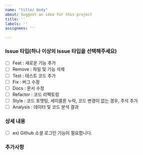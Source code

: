 ```yaml
---
name: "title/ body"
about: Suggest an idea for this project
title: ''
labels: ''
assignees: ''

---
```


### Issue 타입(하나 이상의 Issue 타입을 선택해주세요)
- [ ] Feat : 새로운 기능 추가
- [ ] Remove : 파일 및 기능 삭제
- [ ] Test : 테스트 코드 추가
- [ ] Fix : 버그 수정
- [ ] Docs : 문서 수정
- [ ] Refactor : 코드 리펙토링
- [ ] Style : 코드 포맷팅, 세미콜론 누락, 코드 변경이 없는 경우, 주석 추가
- [ ] Analysis : 데이터 및 코드 분석 결과

### 상세 내용
- [ ] ex) Github 소셜 로그인 기능이 필요합니다.

### 추가사항
